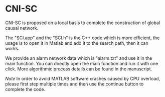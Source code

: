 # CNI-SC
CNI-SC is proposed on a local basis to complete the construction of global causal network.

The "SCI.app" and the "SCI.h" is the C++ code which is more efficient, the usage is to open it in Matlab and add it to the search path, then it can works.

We provide an alarm network data which is "alarm.txt" and use it in the main function. You can directly open the main function and run it with one click. More algorithmic process details can be found in the manuscript.

*Note* In order to avoid MATLAB software crashes caused by CPU overload, please first step multiple times and then use the continue button to complete the code.

